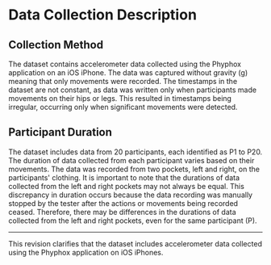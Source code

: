 # Data Collection Description

## Collection Method
The dataset contains accelerometer data collected using the Phyphox application on an iOS iPhone. The data was captured without gravity (g) meaning that only movements were recorded. The timestamps in the dataset are not constant, as data was written only when participants made movements on their hips or legs. This resulted in timestamps being irregular, occurring only when significant movements were detected.

## Participant Duration
The dataset includes data from 20 participants, each identified as P1 to P20. The duration of data collected from each participant varies based on their movements. The data was recorded from two pockets, left and right, on the participants' clothing. It is important to note that the durations of data collected from the left and right pockets may not always be equal. This discrepancy in duration occurs because the data recording was manually stopped by the tester after the actions or movements being recorded ceased. Therefore, there may be differences in the durations of data collected from the left and right pockets, even for the same participant (P).

***
This revision clarifies that the dataset includes accelerometer data collected using the Phyphox application on iOS iPhones.